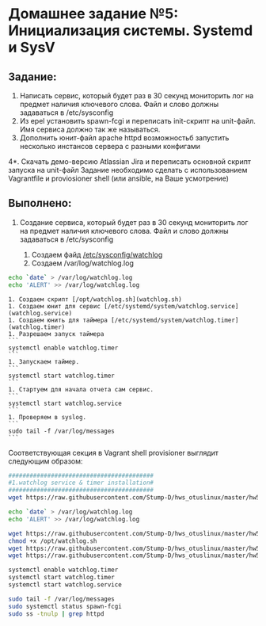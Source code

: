 # **Домашнее задание №5: Инициализация системы. Systemd и SysV**

## **Задание:**
1. Написать сервис, который будет раз в 30 секунд мониторить лог на предмет наличия ключевого слова. Файл и слово должны задаваться в /etc/sysconfig
2. Из epel установить spawn-fcgi и переписать init-скрипт на unit-файл. Имя сервиса должно так же называться.
3. Дополнить юнит-файл apache httpd возможностьб запустить несколько инстансов сервера с разными конфигами

4*. Скачать демо-версию Atlassian Jira и переписать основной скрипт запуска на unit-файл
Задание необходимо сделать с использованием Vagrantfile и proviosioner shell (или ansible, на Ваше усмотрение)

## **Выполнено:**

1. Создание сервиса, который будет раз в 30 секунд мониторить лог на предмет наличия ключевого слова. Файл и слово должны задаваться в /etc/sysconfig

    1. Создаем файд [/etc/sysconfig/watchlog](watchlog)
    1. Cоздаем /var/log/watchlog.log
```bash
echo `date` > /var/log/watchlog.log
echo 'ALERT' >> /var/log/watchlog.log
```
    1. Создаем скрипт [/opt/watchlog.sh](watchlog.sh)
    1. Создаем юнит для сервис [/etc/systemd/system/watchlog.service](watchlog.service)
    1. Создаем юнить для таймера [/etc/systemd/system/watchlog.timer](watchlog.timer)
    1. Разрешаем запуск таймера 
    ```
    systemctl enable watchlog.timer
    ```
    1. Запускаем таймер.
    ```
    systemctl start watchlog.timer
    ```
    1. Стартуем для начала отчета сам сервис.
    ```
    systemctl start watchlog.service
    ```
    1. Проверяем в syslog.
    ```
    sudo tail -f /var/log/messages
    ```

Соответствующая секция в Vagrant shell provisioner выглядит следующим образом:

```bash
#########################################
#1.watchlog service & timer installation#
#########################################
wget https://raw.githubusercontent.com/Stump-D/hws_otuslinux/master/hw5/watchlog -O /etc/sysconfig/watchlog

echo `date` > /var/log/watchlog.log
echo 'ALERT' >> /var/log/watchlog.log

wget https://raw.githubusercontent.com/Stump-D/hws_otuslinux/master/hw5/watchlog.sh -O /opt/watchlog.sh
chmod +x /opt/watchlog.sh
wget https://raw.githubusercontent.com/Stump-D/hws_otuslinux/master/hw5/watchlog.service -O /etc/systemd/system/watchlog.service
wget https://raw.githubusercontent.com/Stump-D/hws_otuslinux/master/hw5/watchlog.timer -O /etc/systemd/system/watchlog.timer

systemctl enable watchlog.timer
systemctl start watchlog.timer
systemctl start watchlog.service
```

```bash
sudo tail -f /var/log/messages
sudo systemctl status spawn-fcgi
sudo ss -tnulp | grep httpd
```

